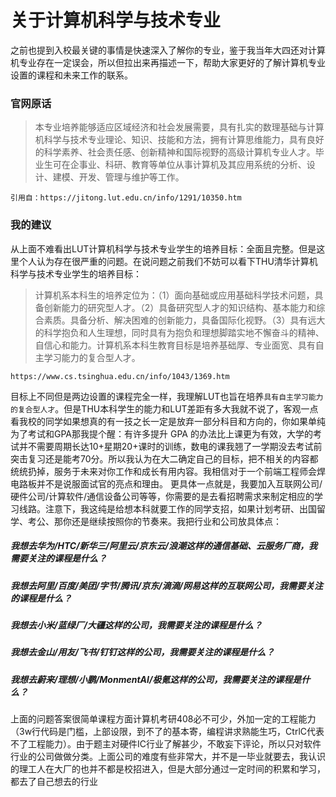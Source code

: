 # 关于计算机科学与技术专业

之前也提到入校最关键的事情是快速深入了解你的专业，鉴于我当年大四还对计算机专业存在一定误会，所以但拉出来再描述一下，帮助大家更好的了解计算机专业设置的课程和未来工作的联系。

### 官网原话
> 本专业培养能够适应区域经济和社会发展需要，具有扎实的数理基础与计算机科学与技术专业理论、知识、技能和方法，拥有计算思维能力，具有良好的科学素养、社会责任感、创新精神和国际视野的高级计算机专业人才。毕业生可在企事业、科研、教育等单位从事计算机及其应用系统的分析、设计、建模、开发、管理与维护等工作。

`引用自：https://jitong.lut.edu.cn/info/1291/10350.htm`

### 我的建议

从上面不难看出LUT计算机科学与技术专业学生的培养目标：全面且完整。但是这里个人认为存在很严重的问题。在说问题之前我们不妨可以看下THU清华计算机科学与技术专业学生的培养目标：
>计算机系本科生的培养定位为：（1）面向基础或应用基础科学技术问题，具备创新能力的研究型人才。（2）具备研究型人才的知识结构、基本能力和综合素质。具备分析、解决困难的创新能力，具备国际化视野。（3）具有远大的科学抱负和人生理想，同时具有为抱负和理想脚踏实地不懈奋斗的精神、自信心和能力。计算机系本科生教育目标是培养基础厚、专业面宽、具有自主学习能力的复合型人才。
 
`https://www.cs.tsinghua.edu.cn/info/1043/1369.htm`

目标上不同但是两边设置的课程完全一样，我理解LUT也旨在培养`具有自主学习能力的复合型人才`。但是THU本科学生的能力和LUT差距有多大我就不说了，客观一点看我校的同学如果想真的有一技之长一定是放弃一部分科目和方向的，你如果单纯为了考试和GPA那我提个醒：有许多提升 GPA 的办法比上课更为有效，大学的考试并不需要周期长达10+星期20+课时的训练，数电的课我翘了一学期没去考试前突击复习还是能考70分。所以我认为在大二确定自己的目标，把不相关的内容都统统扔掉，服务于未来对你工作和成长有用内容。我相信对于一个前端工程师会焊电路板并不是说服面试官的亮点和理由。
更具体一点就是，我要加入互联网公司/硬件公司/计算软件/通信设备公司等等，你需要的是去看招聘需求来制定相应的学习线路。注意下，我这纯是给想本科就要工作的同学支招，如果计划考研、出国留学、考公、那你还是继续按照你的节奏来。我把行业和公司放具体点：

##### 我想去华为/HTC/新华三/阿里云/京东云/浪潮这样的通信基础、云服务厂商，我需要关注的课程是什么？
##### 我想去阿里/百度/美团/字节/腾讯/京东/滴滴/网易这样的互联网公司，我需要关注的课程是什么？
##### 我想去小米/蓝绿厂/大疆这样的公司，我需要关注的课程是什么？
##### 我想去金山/用友/飞书/钉钉这样的公司，我需要关注的课程是什么？
##### 我想去蔚来/理想/小鹏/MonmentAI/极氪这样的公司，我需要关注的课程是什么？

上面的问题答案很简单课程方面计算机考研408必不可少，外加一定的工程能力（3w行代码是门槛，上部设限，到不了的基本寄，编程讲求熟能生巧，CtrlC代表不了工程能力）。由于题主对硬件IC行业了解甚少，不敢妄下评论，所以只对软件行业的公司做做分类。上面公司的难度有些非常大，并不是一毕业就要去，我认识的理工人在大厂的也并不都是校招进入，但是大部分通过一定时间的积累和学习，都去了自己想去的行业
